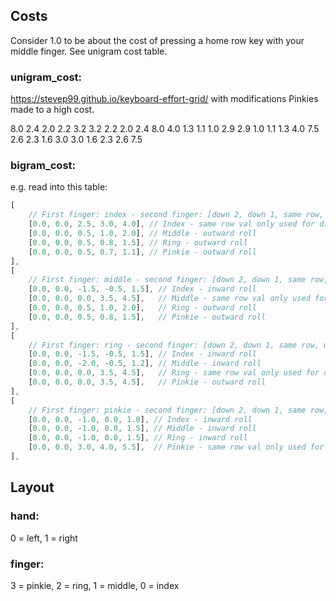 ## Costs
Consider 1.0 to be about the cost of pressing a home row key with your middle
finger.
See unigram cost table.

### unigram_cost:
https://stevep99.github.io/keyboard-effort-grid/ with modifications
Pinkies made to a high cost.

8.0	2.4	2.0	2.2	3.2	3.2	2.2	2.0	2.4	8.0
4.0	1.3	1.1	1.0	2.9	2.9	1.0	1.1	1.3	4.0
7.5	2.6	2.3	1.6	3.0	3.0	1.6	2.3	2.6	7.5

### bigram_cost:
e.g. read into this table:
```rust
[
    // First finger: index - second finger: [down 2, down 1, same row, up 1, up 2]
    [0.0, 0.0, 2.5, 3.0, 4.0], // Index - same row val only used for different key locations
    [0.0, 0.0, 0.5, 1.0, 2.0], // Middle - outward roll
    [0.0, 0.0, 0.5, 0.8, 1.5], // Ring - outward roll
    [0.0, 0.0, 0.5, 0.7, 1.1], // Pinkie - outward roll
],
[
    // First finger: middle - second finger: [down 2, down 1, same row, up 1, up 2]
    [0.0, 0.0, -1.5, -0.5, 1.5], // Index - inward roll
    [0.0, 0.0, 0.0, 3.5, 4.5],   // Middle - same row val only used for different key locations
    [0.0, 0.0, 0.5, 1.0, 2.0],   // Ring - outward roll
    [0.0, 0.0, 0.5, 0.8, 1.5],   // Pinkie - outward roll
],
[
    // First finger: ring - second finger: [down 2, down 1, same row, up 1, up 2]
    [0.0, 0.0, -1.5, -0.5, 1.5], // Index - inward roll
    [0.0, 0.0, -2.0, -0.5, 1.2], // Middle - inward roll
    [0.0, 0.0, 0.0, 3.5, 4.5],   // Ring - same row val only used for different key locations
    [0.0, 0.0, 0.0, 3.5, 4.5],   // Pinkie - outward roll
],
[
    // First finger: pinkie - second finger: [down 2, down 1, same row, up 1, up 2]
    [0.0, 0.0, -1.0, 0.0, 1.0], // Index - inward roll
    [0.0, 0.0, -1.0, 0.0, 1.5], // Middle - inward roll
    [0.0, 0.0, -1.0, 0.0, 1.5], // Ring - inward roll
    [0.0, 0.0, 3.0, 4.0, 5.5],  // Pinkie - same row val only used for different key locations
],
```

## Layout

### hand:
0 = left, 1 = right

### finger:
3 = pinkie, 2 = ring, 1 = middle, 0 = index
